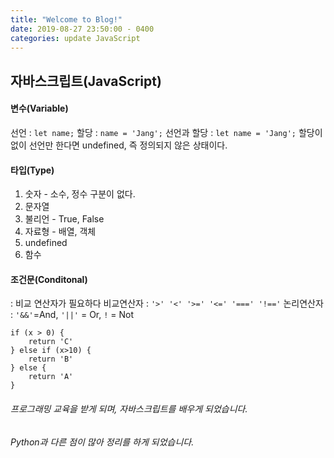 ```yaml
---
title: "Welcome to Blog!"
date: 2019-08-27 23:50:00 - 0400
categories: update JavaScript
---
```



## 자바스크립트(JavaScript)

#### 변수(Variable)
선언 : `let name;`
할당 : `name = 'Jang';`
선언과 할당 : `let name = 'Jang';`
할당이 없이 선언만 한다면 undefined, 즉 정의되지 않은 상태이다.

#### 타입(Type)
1. 숫자 - 소수, 정수 구분이 없다.
2. 문자열
3. 불리언 - True, False
4. 자료형 - 배열, 객체
5. undefined
6. 함수

#### 조건문(Conditonal)
: 비교 연산자가 필요하다
비교연산자 : `'>' '<' '>=' '<=' '===' '!=='`
논리연산자 : `'&&'`=And,   `'||'` = Or, `!` = Not
```
if (x > 0) {
	return 'C'
} else if (x>10) {
	return 'B'
} else {
	return 'A'
}
```

###### 프로그래밍 교육을 받게 되며, 자바스크립트를 배우게 되었습니다.
###### Python과 다른 점이 많아 정리를 하게 되었습니다.
